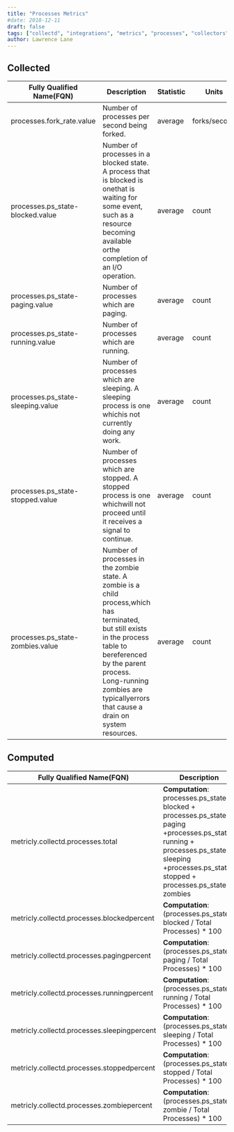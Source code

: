 ```yaml
---
title: "Processes Metrics"
#date: 2018-12-11
draft: false
tags: ["collectd", "integrations", "metrics", "processes", "collectors" ]
author: Lawrence Lane
---
```


## Collected
| Fully Qualified Name(FQN)         | Description                                                                                                                                                                                                                                              | Statistic | Units        | Min | Max  | Sparse Data Strategy(SDS) | BASE | CORR | UTIL |
|-----------------------------------|----------------------------------------------------------------------------------------------------------------------------------------------------------------------------------------------------------------------------------------------------------|-----------|--------------|-----|------|---------------------------|------|------|------|
| processes.fork_rate.value         | Number of processes per second being forked.                                                                                                                                                                                                             | average   | forks/second | 0   | none | none                      | yes  | no   | no   |
| processes.ps_state-blocked.value  | Number of processes in a blocked state. A process that is blocked is onethat is waiting for some event, such as a resource becoming available orthe completion of an I/O operation.                                                                      | average   | count        | 0   | none | none                      | yes  | no   | no   |
| processes.ps_state-paging.value   | Number of processes which are paging.                                                                                                                                                                                                                    | average   | count        | 0   | none | none                      | yes  | no   | no   |
| processes.ps_state-running.value  | Number of processes which are running.                                                                                                                                                                                                                   | average   | count        | 0   | none | none                      | yes  | no   | no   |
| processes.ps_state-sleeping.value | Number of processes which are sleeping. A sleeping process is one whichis not currently doing any work.                                                                                                                                                  | average   | count        | 0   | none | none                      | yes  | no   | no   |
| processes.ps_state-stopped.value  | Number of processes which are stopped. A stopped process is one whichwill not proceed until it receives a signal to continue.                                                                                                                            | average   | count        | 0   | none | none                      | yes  | no   | no   |
| processes.ps_state-zombies.value  | Number of processes in the zombie state. A zombie is a child process,which has terminated, but still exists in the process table to bereferenced by the parent process. Long-running zombies are typicallyerrors that cause a drain on system resources. | average   | count        | 0   | none | none                      | yes  | no   | no   |

## Computed

| Fully Qualified Name(FQN)                   | Description                                                                                                                                                                           | Statistic | Units   | Min | Max  | BASE | CORR | UTIL |
|---------------------------------------------|---------------------------------------------------------------------------------------------------------------------------------------------------------------------------------------|-----------|---------|-----|------|------|------|------|
| metricly.collectd.processes.total           | **Computation**: processes.ps_state-blocked + processes.ps_state-paging +processes.ps_state-running + processes.ps_state-sleeping +processes.ps_state-stopped + processes.ps_state-zombies | average   | count   | 0   | none | yes  | yes  | no   |
| metricly.collectd.processes.blockedpercent  | **Computation**: (processes.ps_state-blocked / Total Processes) * 100                                                                                                                      | average   | percent | 0   | 100  | yes  | no   | no   |
| metricly.collectd.processes.pagingpercent   | **Computation**: (processes.ps_state-paging / Total Processes) * 100                                                                                                                       | average   | percent | 0   | 100  | yes  | no   | no   |
| metricly.collectd.processes.runningpercent  | **Computation**: (processes.ps_state-running / Total Processes) * 100                                                                                                                      | average   | percent | 0   | 100  | yes  | yes  | no   |
| metricly.collectd.processes.sleepingpercent | **Computation**: (processes.ps_state-sleeping / Total Processes) * 100                                                                                                                     | average   | percent | 0   | 100  | yes  | no   | no   |
| metricly.collectd.processes.stoppedpercent  | **Computation**: (processes.ps_state-stopped / Total Processes) * 100                                                                                                                      | average   | percent | 0   | 100  | yes  | no   | no   |
| metricly.collectd.processes.zombiepercent   | **Computation**: (processes.ps_state-zombie / Total Processes) * 100                                                                                                                       | average   | percent | 0   | 100  | yes  | no   | no   |
